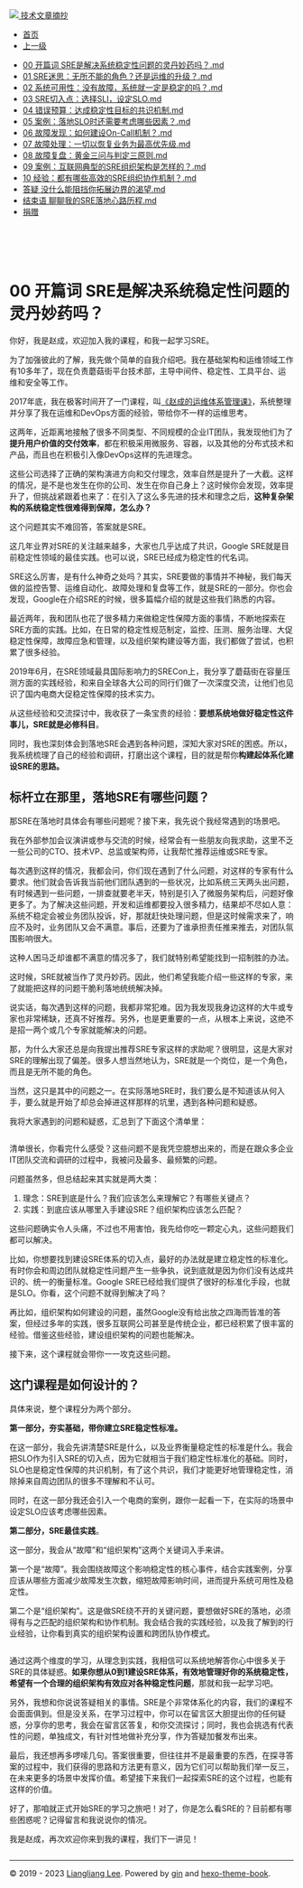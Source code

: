<!DOCTYPE html>

<html xmlns="http://www.w3.org/1999/xhtml">
<head>
<head>
<meta content="text/html; charset=utf-8" http-equiv="Content-Type"/>
<meta content="width=device-width, initial-scale=1, maximum-scale=1.0, user-scalable=no" name="viewport"/>
<meta content="zh-cn" http-equiv="content-language"/>
<meta content="00 开篇词 SRE是解决系统稳定性问题的灵丹妙药吗？" name="description"/>
<link href="/static/favicon.png" rel="icon"/>
<title>00 开篇词 SRE是解决系统稳定性问题的灵丹妙药吗？ </title>
<link href="/static/index.css" rel="stylesheet"/>
<link href="/static/highlight.min.css" rel="stylesheet"/>
<script src="/static/highlight.min.js"></script>
<meta content="Hexo 4.2.0" name="generator"/>

</head>
<body>
<div class="book-container">
<div class="book-sidebar">
<div class="book-brand">
<a href="/">
<img src="/static/favicon.png"/>
<span>技术文章摘抄</span>
</a>
</div>
<div class="book-menu uncollapsible">
<ul class="uncollapsible">
<li><a class="current-tab" href="/">首页</a></li>
<li><a href="../">上一级</a></li>
</ul>
<ul class="uncollapsible">
<li>
<a class="menu-item" href="/%e4%b8%93%e6%a0%8f/RE%e5%ae%9e%e6%88%98%e6%89%8b%e5%86%8c/00%20%e5%bc%80%e7%af%87%e8%af%8d%20SRE%e6%98%af%e8%a7%a3%e5%86%b3%e7%b3%bb%e7%bb%9f%e7%a8%b3%e5%ae%9a%e6%80%a7%e9%97%ae%e9%a2%98%e7%9a%84%e7%81%b5%e4%b8%b9%e5%a6%99%e8%8d%af%e5%90%97%ef%bc%9f.md" id="00 开篇词 SRE是解决系统稳定性问题的灵丹妙药吗？.md">00 开篇词 SRE是解决系统稳定性问题的灵丹妙药吗？.md</a>
</li>
<li>
<a class="menu-item" href="/%e4%b8%93%e6%a0%8f/RE%e5%ae%9e%e6%88%98%e6%89%8b%e5%86%8c/01%20SRE%e8%bf%b7%e6%80%9d%ef%bc%9a%e6%97%a0%e6%89%80%e4%b8%8d%e8%83%bd%e7%9a%84%e8%a7%92%e8%89%b2%ef%bc%9f%e8%bf%98%e6%98%af%e8%bf%90%e7%bb%b4%e7%9a%84%e5%8d%87%e7%ba%a7%ef%bc%9f.md" id="01 SRE迷思：无所不能的角色？还是运维的升级？.md">01 SRE迷思：无所不能的角色？还是运维的升级？.md</a>
</li>
<li>
<a class="menu-item" href="/%e4%b8%93%e6%a0%8f/RE%e5%ae%9e%e6%88%98%e6%89%8b%e5%86%8c/02%20%e7%b3%bb%e7%bb%9f%e5%8f%af%e7%94%a8%e6%80%a7%ef%bc%9a%e6%b2%a1%e6%9c%89%e6%95%85%e9%9a%9c%ef%bc%8c%e7%b3%bb%e7%bb%9f%e5%b0%b1%e4%b8%80%e5%ae%9a%e6%98%af%e7%a8%b3%e5%ae%9a%e7%9a%84%e5%90%97%ef%bc%9f.md" id="02 系统可用性：没有故障，系统就一定是稳定的吗？.md">02 系统可用性：没有故障，系统就一定是稳定的吗？.md</a>
</li>
<li>
<a class="menu-item" href="/%e4%b8%93%e6%a0%8f/RE%e5%ae%9e%e6%88%98%e6%89%8b%e5%86%8c/03%20SRE%e5%88%87%e5%85%a5%e7%82%b9%ef%bc%9a%e9%80%89%e6%8b%a9SLI%ef%bc%8c%e8%ae%be%e5%ae%9aSLO.md" id="03 SRE切入点：选择SLI，设定SLO.md">03 SRE切入点：选择SLI，设定SLO.md</a>
</li>
<li>
<a class="menu-item" href="/%e4%b8%93%e6%a0%8f/RE%e5%ae%9e%e6%88%98%e6%89%8b%e5%86%8c/04%20%e9%94%99%e8%af%af%e9%a2%84%e7%ae%97%ef%bc%9a%e8%be%be%e6%88%90%e7%a8%b3%e5%ae%9a%e6%80%a7%e7%9b%ae%e6%a0%87%e7%9a%84%e5%85%b1%e8%af%86%e6%9c%ba%e5%88%b6.md" id="04 错误预算：达成稳定性目标的共识机制.md">04 错误预算：达成稳定性目标的共识机制.md</a>
</li>
<li>
<a class="menu-item" href="/%e4%b8%93%e6%a0%8f/RE%e5%ae%9e%e6%88%98%e6%89%8b%e5%86%8c/05%20%e6%a1%88%e4%be%8b%ef%bc%9a%e8%90%bd%e5%9c%b0SLO%e6%97%b6%e8%bf%98%e9%9c%80%e8%a6%81%e8%80%83%e8%99%91%e5%93%aa%e4%ba%9b%e5%9b%a0%e7%b4%a0%ef%bc%9f.md" id="05 案例：落地SLO时还需要考虑哪些因素？.md">05 案例：落地SLO时还需要考虑哪些因素？.md</a>
</li>
<li>
<a class="menu-item" href="/%e4%b8%93%e6%a0%8f/RE%e5%ae%9e%e6%88%98%e6%89%8b%e5%86%8c/06%20%e6%95%85%e9%9a%9c%e5%8f%91%e7%8e%b0%ef%bc%9a%e5%a6%82%e4%bd%95%e5%bb%ba%e8%ae%beOn-Call%e6%9c%ba%e5%88%b6%ef%bc%9f.md" id="06 故障发现：如何建设On-Call机制？.md">06 故障发现：如何建设On-Call机制？.md</a>
</li>
<li>
<a class="menu-item" href="/%e4%b8%93%e6%a0%8f/RE%e5%ae%9e%e6%88%98%e6%89%8b%e5%86%8c/07%20%e6%95%85%e9%9a%9c%e5%a4%84%e7%90%86%ef%bc%9a%e4%b8%80%e5%88%87%e4%bb%a5%e6%81%a2%e5%a4%8d%e4%b8%9a%e5%8a%a1%e4%b8%ba%e6%9c%80%e9%ab%98%e4%bc%98%e5%85%88%e7%ba%a7.md" id="07 故障处理：一切以恢复业务为最高优先级.md">07 故障处理：一切以恢复业务为最高优先级.md</a>
</li>
<li>
<a class="menu-item" href="/%e4%b8%93%e6%a0%8f/RE%e5%ae%9e%e6%88%98%e6%89%8b%e5%86%8c/08%20%e6%95%85%e9%9a%9c%e5%a4%8d%e7%9b%98%ef%bc%9a%e9%bb%84%e9%87%91%e4%b8%89%e9%97%ae%e4%b8%8e%e5%88%a4%e5%ae%9a%e4%b8%89%e5%8e%9f%e5%88%99.md" id="08 故障复盘：黄金三问与判定三原则.md">08 故障复盘：黄金三问与判定三原则.md</a>
</li>
<li>
<a class="menu-item" href="/%e4%b8%93%e6%a0%8f/RE%e5%ae%9e%e6%88%98%e6%89%8b%e5%86%8c/09%20%e6%a1%88%e4%be%8b%ef%bc%9a%e4%ba%92%e8%81%94%e7%bd%91%e5%85%b8%e5%9e%8b%e7%9a%84SRE%e7%bb%84%e7%bb%87%e6%9e%b6%e6%9e%84%e6%98%af%e6%80%8e%e6%a0%b7%e7%9a%84%ef%bc%9f.md" id="09 案例：互联网典型的SRE组织架构是怎样的？.md">09 案例：互联网典型的SRE组织架构是怎样的？.md</a>
</li>
<li>
<a class="menu-item" href="/%e4%b8%93%e6%a0%8f/RE%e5%ae%9e%e6%88%98%e6%89%8b%e5%86%8c/10%20%e7%bb%8f%e9%aa%8c%ef%bc%9a%e9%83%bd%e6%9c%89%e5%93%aa%e4%ba%9b%e9%ab%98%e6%95%88%e7%9a%84SRE%e7%bb%84%e7%bb%87%e5%8d%8f%e4%bd%9c%e6%9c%ba%e5%88%b6%ef%bc%9f.md" id="10 经验：都有哪些高效的SRE组织协作机制？.md">10 经验：都有哪些高效的SRE组织协作机制？.md</a>
</li>
<li>
<a class="menu-item" href="/%e4%b8%93%e6%a0%8f/RE%e5%ae%9e%e6%88%98%e6%89%8b%e5%86%8c/%e7%ad%94%e7%96%91%20%e6%b2%a1%e4%bb%80%e4%b9%88%e8%83%bd%e9%98%bb%e6%8c%a1%e4%bd%a0%e6%8b%93%e5%b1%95%e8%be%b9%e7%95%8c%e7%9a%84%e6%b8%b4%e6%9c%9b.md" id="答疑 没什么能阻挡你拓展边界的渴望.md">答疑 没什么能阻挡你拓展边界的渴望.md</a>
</li>
<li>
<a class="menu-item" href="/%e4%b8%93%e6%a0%8f/RE%e5%ae%9e%e6%88%98%e6%89%8b%e5%86%8c/%e7%bb%93%e6%9d%9f%e8%af%ad%20%e8%81%8a%e8%81%8a%e6%88%91%e7%9a%84SRE%e8%90%bd%e5%9c%b0%e5%bf%83%e8%b7%af%e5%8e%86%e7%a8%8b.md" id="结束语 聊聊我的SRE落地心路历程.md">结束语 聊聊我的SRE落地心路历程.md</a>
</li>
<li><a href="/assets/捐赠.md">捐赠</a></li>
</ul>
</div>
</div>
<div class="sidebar-toggle" onclick="sidebar_toggle()" onmouseleave="remove_inner()" onmouseover="add_inner()">
<div class="sidebar-toggle-inner"></div>
</div>
<div class="off-canvas-content">
<div class="columns">
<div class="column col-12 col-lg-12">
<div class="book-navbar">
<header class="navbar">
<section class="navbar-section">
<a onclick="open_sidebar()">
<i class="icon icon-menu"></i>
</a>
</section>
</header>
</div>
<div class="book-content" style="max-width: 960px; margin: 0 auto;
    overflow-x: auto;
    overflow-y: hidden;">
<div class="book-post">

<p align="center" id="tip"></p>
<h1 class="title" data-id="00 开篇词 SRE是解决系统稳定性问题的灵丹妙药吗？" id="title">00 开篇词 SRE是解决系统稳定性问题的灵丹妙药吗？</h1>
<div><p>你好，我是赵成，欢迎加入我的课程，和我一起学习SRE。</p>
<p>为了加强彼此的了解，我先做个简单的自我介绍吧。我在基础架构和运维领域工作有10多年了，现在负责蘑菇街平台技术部，主导中间件、稳定性、工具平台、运维和安全等工作。</p>
<p>2017年底，我在极客时间开了一门课程，叫<a href="https://time.geekbang.org/column/intro/100003401" target="_blank">《赵成的运维体系管理课》</a>，系统整理并分享了我在运维和DevOps方面的经验，带给你不一样的运维思考。</p>
<p>这两年，近距离地接触了很多不同类型、不同规模的企业IT团队，我发现他们为了<strong>提升用户价值的交付效率</strong>，都在积极采用微服务、容器，以及其他的分布式技术和产品，而且也在积极引入像DevOps这样的先进理念。</p>
<p>这些公司选择了正确的架构演进方向和交付理念，效率自然是提升了一大截。这样的情况，是不是也发生在你的公司、发生在你自己身上？这时候你会发现，效率提升了，但挑战紧跟着也来了：在引入了这么多先进的技术和理念之后，<strong>这种复杂架构的系统稳定性很难得到保障，怎么办？</strong></p>
<p>这个问题其实不难回答，答案就是SRE。</p>
<p>这几年业界对SRE的关注越来越多，大家也几乎达成了共识，Google SRE就是目前稳定性领域的最佳实践。也可以说，SRE已经成为稳定性的代名词。</p>
<p>SRE这么厉害，是有什么神奇之处吗？其实，SRE要做的事情并不神秘，我们每天做的监控告警、运维自动化、故障处理和复盘等工作，就是SRE的一部分。你也会发现，Google在介绍SRE的时候，很多篇幅介绍的就是这些我们熟悉的内容。</p>
<p>最近两年，我和团队也花了很多精力来做稳定性保障方面的事情，不断地探索在SRE方面的实践。比如，在日常的稳定性规范制定，监控、压测、服务治理、大促稳定性保障，故障应急和管理，以及组织架构建设等方面，我们都做了尝试，也积累了很多经验。</p>
<p>2019年6月，在SRE领域最具国际影响力的SRECon上，我分享了蘑菇街在容量压测方面的实践经验，和来自全球各大公司的同行们做了一次深度交流，让他们也见识了国内电商大促稳定性保障的技术实力。</p>
<p>从这些经验和交流探讨中，我收获了一条宝贵的经验：<strong>要想系统地做好稳定性这件事儿，SRE就是必修科目</strong>。</p>
<p>同时，我也深刻体会到落地SRE会遇到各种问题，深知大家对SRE的困惑。所以，我系统梳理了自己的经验和调研，打磨出这个课程，目的就是帮你<strong>构建起体系化建设SRE的思路。</strong></p>
<h2 id="标杆立在那里-落地sre有哪些问题">标杆立在那里，落地SRE有哪些问题？</h2>
<p>那SRE在落地时具体会有哪些问题呢？接下来，我先说个我经常遇到的场景吧。</p>
<p>我在外部参加会议演讲或参与交流的时候，经常会有一些朋友向我求助，这里不乏一些公司的CTO、技术VP、总监或架构师，让我帮忙推荐运维或SRE专家。</p>
<p>每次遇到这样的情况，我都会问，你们现在遇到了什么问题，对这样的专家有什么要求。他们就会告诉我当前他们团队遇到的一些状况，比如系统三天两头出问题，有时候遇到一些问题，一排查就要老半天，特别是引入了微服务架构后，问题好像更多了。为了解决这些问题，开发和运维都要投入很多精力，结果却不尽如人意：系统不稳定会被业务团队投诉，好，那就赶快处理问题，但是这时候需求来了，响应不及时，业务团队又会不满意。事后，还要为了谁承担责任推来推去，对团队氛围影响很大。</p>
<p>这种人困马乏却谁都不满意的情况多了，我们就特别希望能找到一招制胜的办法。</p>
<p>这时候，SRE就被当作了灵丹妙药。因此，他们希望我能介绍一些这样的专家，来了就能把这样的问题干脆利落地统统解决掉。</p>
<p>说实话，每次遇到这样的问题，我都非常犯难。因为我发现我身边这样的大牛或专家也非常稀缺，还真不好推荐。另外，也是更重要的一点，从根本上来说，这绝不是招一两个或几个专家就能解决的问题。</p>
<p>那，为什么大家还总是向我提出推荐SRE专家这样的求助呢？很明显，这是大家对SRE的理解出现了偏差。很多人想当然地认为，SRE就是一个岗位，是一个角色，而且是无所不能的角色。</p>
<p>当然，这只是其中的问题之一。在实际落地SRE时，我们要么是不知道该从何入手，要么就是开始了却总会掉进这样那样的坑里，遇到各种问题和疑惑。</p>
<p>我将大家遇到的问题和疑惑，汇总到了下面这个清单里：</p>
<p><img alt="" src="assets/4cc991f7a4094091a60768f636d28dec.jpg"/></p>
<p>清单很长，你看完什么感受？这些问题不是我凭空臆想出来的，而是在跟众多企业IT团队交流和调研的过程中，我被问及最多、最频繁的问题。</p>
<p>问题虽然多，但总结起来其实就是两大类：</p>
<ol>
<li>理念：SRE到底是什么？我们应该怎么来理解它？有哪些关键点？</li>
<li>实践：到底应该从哪里入手建设SRE？组织架构应该怎么匹配？</li>
</ol>
<p>这些问题确实令人头痛，不过也不用害怕，我先给你吃一颗定心丸，这些问题我们都可以解决。</p>
<p>比如，你想要找到建设SRE体系的切入点，最好的办法就是建立稳定性的标准化。有时你会和周边团队就稳定性问题产生一些争执，说到底就是因为你们没有达成共识的、统一的衡量标准。Google SRE已经给我们提供了很好的标准化手段，也就是SLO。你看，这个问题不就得到解决了吗？</p>
<p>再比如，组织架构如何建设的问题，虽然Google没有给出放之四海而皆准的答案，但经过多年的实践，很多互联网公司甚至是传统企业，都已经积累了很丰富的经验。借鉴这些经验，建设组织架构的问题也能解决。</p>
<p>接下来，这个课程就会带你一一攻克这些问题。</p>
<h2 id="这门课程是如何设计的">这门课程是如何设计的？</h2>
<p>具体来说，整个课程分为两个部分。</p>
<p><strong>第一部分，夯实基础，带你建立SRE稳定性标准。</strong></p>
<p>在这一部分，我会先讲清楚SRE是什么，以及业界衡量稳定性的标准是什么。我会把SLO作为引入SRE的切入点，因为它就相当于我们稳定性标准化的基础。同时，SLO也是稳定性保障的共识机制，有了这个共识，我们才能更好地管理稳定性，消除掉来自周边团队的很多不理解和不认可。</p>
<p>同时，在这一部分我还会引入一个电商的案例，跟你一起看一下，在实际的场景中设定SLO应该考虑哪些因素。</p>
<p><strong>第二部分，SRE最佳实践</strong>。</p>
<p>这一部分，我会从“故障”和“组织架构”这两个关键词入手来讲。</p>
<p>第一个是“故障”。我会围绕故障这个影响稳定性的核心事件，结合实践案例，分享应该从哪些方面减少故障发生次数，缩短故障影响时间，进而提升系统可用性及稳定性。</p>
<p>第二个是“组织架构”。这是做SRE绕不开的关键问题，要想做好SRE的落地，必须得有与之匹配的组织架构和协作机制。我会结合我的实践经验，以及我了解到的行业经验，让你看到真实的组织架构设置和跨团队协作模式。</p>
<p><img alt="" src="assets/3956dac3d5aa4e20b808d924a357562e.jpg"/></p>
<p>通过这两个维度的学习，从理念到实践，我相信可以系统地解答你心中很多关于SRE的具体疑惑。<strong>如果你想从0到1建设SRE体系，有效地管理好你的系统稳定性，希望有一个合理的组织架构有效应对各种稳定性问题</strong>，那就和我一起学习吧。</p>
<p>另外，我想和你说说答疑相关的事情。SRE是个非常体系化的内容，我们的课程不会面面俱到。但是没关系，在学习过程中，你可以在留言区大胆提出你的任何疑惑，分享你的思考，我会在留言区答复，和你交流探讨；同时，我也会挑选有代表性的问题，单独成文，有针对性地做补充分享，作为答疑加餐发布出来。</p>
<p>最后，我还想再多啰嗦几句。答案很重要，但往往并不是最重要的东西，在探寻答案的过程中，我们获得的思路和方法更有意义，因为它们可以帮助我们举一反三，在未来更多的场景中发挥价值。希望接下来我们一起探索SRE的这个过程，也能有这样的价值。</p>
<p>好了，那咱就正式开始SRE的学习之旅吧！对了，你是怎么看SRE的？目前都有哪些困惑呢？记得留言和我说说你的情况。</p>
<p>我是赵成，再次欢迎你来到我的课程，我们下一讲见！</p>
</div>
</div>
<div>
<div id="prePage" style="float: left">
</div>
<div id="nextPage" style="float: right">
</div>
</div>
</div>
</div>
</div>
<div class="copyright">
<hr/>
<p>© 2019 - 2023 <a href="/cdn-cgi/l/email-protection#86eaeaeabfb2b7b7b6b1c6e1ebe7efeaa8e5e9eb" target="_blank">Liangliang Lee</a>.
                    Powered by <a href="https://github.com/gin-gonic/gin" target="_blank">gin</a> and <a href="https://github.com/kaiiiz/hexo-theme-book" target="_blank">hexo-theme-book</a>.</p>
</div>
</div>
<a class="off-canvas-overlay" onclick="hide_canvas()"></a>
</div>
<script>(function(){function c(){var b=a.contentDocument||a.contentWindow.document;if(b){var d=b.createElement('script');d.innerHTML="window.__CF$cv$params={r:'8f0b82bbcb38dd4b',t:'MTczMzk4MzQwMC4wMDAwMDA='};var a=document.createElement('script');a.nonce='';a.src='/cdn-cgi/challenge-platform/scripts/jsd/main.js';document.getElementsByTagName('head')[0].appendChild(a);";b.getElementsByTagName('head')[0].appendChild(d)}}if(document.body){var a=document.createElement('iframe');a.height=1;a.width=1;a.style.position='absolute';a.style.top=0;a.style.left=0;a.style.border='none';a.style.visibility='hidden';document.body.appendChild(a);if('loading'!==document.readyState)c();else if(window.addEventListener)document.addEventListener('DOMContentLoaded',c);else{var e=document.onreadystatechange||function(){};document.onreadystatechange=function(b){e(b);'loading'!==document.readyState&&(document.onreadystatechange=e,c())}}}})();</script></body>

<script src="/static/index.js"></script>
</head></html>